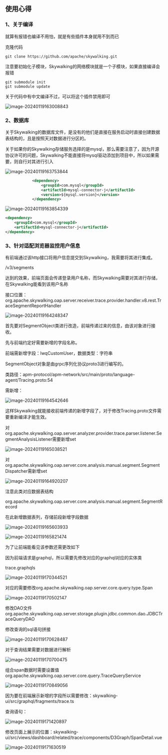 ## 使用心得

### 1、关于编译

就算有报错也编译不用怕，就是有些插件本身就用不到而已

克隆代码

```shell
git clone https://github.com/apache/skywalking.git
```

注意要初始化子模块，Skywalking的网络模块就是一个子模块，如果直接编译会报错

```shell
git submodule init
git submodule update
```

关于代码中有中文编译不过，可以将这个插件禁用即可

![image-20240119163008843](./assets/image-20240119163008843.png)

### 2、数据库

关于Skywalking的数据库文件，是没有的他们是直接在服务启动时直接创建数据表结构的，且是按照天对数据进行分区的。

关于如果你的Skywalking存储服务选择的是mysql，那么需要注意了，因为开源协议许可的问题，Skywalking不能直接将mysql驱动添加到项目中，所以如果需要，则自行对其进行引入

![image-20240119163753844](./assets/image-20240119163753844.png)

```xml
            <dependency>
                <groupId>com.mysql</groupId>
                <artifactId>mysql-connector-j</artifactId>
                <version>${mysql.version}</version>
            </dependency>
```

![image-20240119163854339](./assets/image-20240119163854339.png)

```xml
<dependency>
    <groupId>com.mysql</groupId>
    <artifactId>mysql-connector-j</artifactId>
</dependency>
```

### 3、针对适配浏览器监控用户信息

有前端通过该http接口将用户信息提交到Skywalking，我需要将其进行集成。

/v3/segments

达到的效果，前端页面会传递登录用户名称，而Skywalking需要对其进行存储，在Skywalking能看到该用户名称

接口位置：org.apache.skywalking.oap.server.receiver.trace.provider.handler.v8.rest.TraceSegmentReportHandler

![image-20240119164248347](./assets/image-20240119164248347.png)

首先要对SegmentObject类进行改造，前端传递过来的信息，由该对象进行接收。

先与前端约定好需要新增的字段名称。

前端需新增字段：lwqCustomUser，数据类型：字符串

SegmentObject对象是由grpc序列化协议proto3进行编写的。

类路径：apm-protocol/apm-network/src/main/proto/language-agent/Tracing.proto:54

需新增：

![image-20240119164542646](./assets/image-20240119164542646.png)

这样Skywalking就能接收前端传递的新增字段了，对于修改Tracing.proto文件需要重新编译才能生效。

对org.apache.skywalking.oap.server.analyzer.provider.trace.parser.listener.SegmentAnalysisListener需要新增set

![image-20240119165038521](./assets/image-20240119165038521.png)

对org.apache.skywalking.oap.server.core.analysis.manual.segment.SegmentDispatcher需新增set

![image-20240119164920207](./assets/image-20240119164920207.png)

注意此类对应数据表结构

org.apache.skywalking.oap.server.core.analysis.manual.segment.SegmentRecord

在此新增数据表列，存储前段新增字段数据

![image-20240119165603933](./assets/image-20240119165603933.png)

![image-20240119165821474](./assets/image-20240119165821474.png)

为了让前端能看见该参数还需更改如下

因为前端请求是graphql，所以需要先修改对应的graphql对应的实体类

trace.graphqls

![image-20240119170344521](./assets/image-20240119170344521.png)

对应的需要修改org.apache.skywalking.oap.server.core.query.type.Span

![image-20240119170502147](./assets/image-20240119170502147.png)

修改DAO文件org.apache.skywalking.oap.server.storage.plugin.jdbc.common.dao.JDBCTraceQueryDAO

修改查询的sql语句拼接

![image-20240119170628487](./assets/image-20240119170628487.png)

对于查询结果需要对数据进行解析

![image-20240119170700475](./assets/image-20240119170700475.png)

组合span数据时需要设置值org.apache.skywalking.oap.server.core.query.TraceQueryService

![image-20240119170849056](./assets/image-20240119170849056.png)

因为要在前端展示新增的字段所以需要修改：skywalking-ui/src/graphql/fragments/trace.ts

查询语句：

![image-20240119171420897](./assets/image-20240119171420897.png)

修改页面上展示的位置：skywalking-ui/src/views/dashboard/related/trace/components/D3Graph/SpanDetail.vue

![image-20240119171630519](./assets/image-20240119171630519.png)